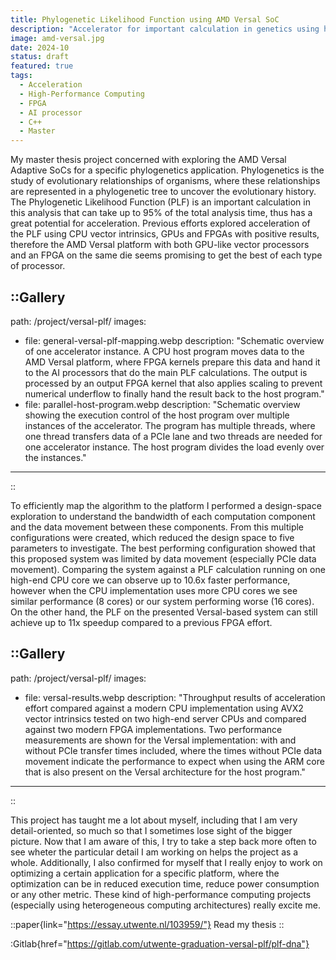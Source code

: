 ```yaml
---
title: Phylogenetic Likelihood Function using AMD Versal SoC
description: "Accelerator for important calculation in genetics using heterogenous platform with FPGA and AI engines. This project is the product of my Master thesis and confirmed my professional interest in acceleration and high-performance computing projects"
image: amd-versal.jpg
date: 2024-10
status: draft
featured: true
tags:
  - Acceleration
  - High-Performance Computing
  - FPGA
  - AI processor
  - C++
  - Master
---
```


My master thesis project concerned with exploring the AMD Versal Adaptive SoCs for a specific phylogenetics application. Phylogenetics is the study of evolutionary relationships of organisms, where these relationships are represented in a phylogenetic tree to uncover the evolutionary history. The Phylogenetic Likelihood Function (PLF) is an important calculation in this analysis that can take up to 95% of the total analysis time, thus has a great potential for acceleration. Previous efforts explored acceleration of the PLF using CPU vector intrinsics, GPUs and FPGAs with positive results, therefore the AMD Versal platform with both GPU-like vector processors and an FPGA on the same die seems promising to get the best of each type of processor.

::Gallery
---
path: /project/versal-plf/
images:
  - file: general-versal-plf-mapping.webp
    description: "Schematic overview of one accelerator instance. A CPU host program moves data to the AMD Versal platform, where FPGA kernels prepare this data and hand it to the AI processors that do the main PLF calculations. The output is processed by an output FPGA kernel that also applies scaling to prevent numerical underflow to finally hand the result back to the host program."
  - file: parallel-host-program.webp
    description: "Schematic overview showing the execution control of the host program over multiple instances of the accelerator. The program has multiple threads, where one thread transfers data of a PCIe lane and two threads are needed for one accelerator instance. The host program divides the load evenly over the instances."
---
::

To efficiently map the algorithm to the platform I performed a design-space exploration to understand the bandwidth of each computation component and the data movement between these components. From this multiple configurations were created, which reduced the design space to five parameters to investigate. The best performing configuration showed that this proposed system was limited by data movement (especially PCIe data movement). Comparing the system against a PLF calculation running on one high-end CPU core we can observe up to 10.6x faster performance, however when the CPU implementation uses more CPU cores we see similar performance (8 cores) or our system performing worse (16 cores). On the other hand, the PLF on the presented Versal-based system can still achieve up to 11x speedup compared to a previous FPGA effort. 

::Gallery
---
path: /project/versal-plf/
images:
  - file: versal-results.webp
    description: "Throughput results of acceleration effort compared against a modern CPU implementation using AVX2 vector intrinsics tested on two high-end server CPUs and compared against two modern FPGA implementations. Two performance measurements are shown for the Versal implementation: with and without PCIe transfer times included, where the times without PCIe data movement indicate the performance to expect when using the ARM core that is also present on the Versal architecture for the host program."
---
::

This project has taught me a lot about myself, including that I am very detail-oriented, so much so that I sometimes lose sight of the bigger picture. Now that I am aware of this, I try to take a step back more often to see wheter the particular detail I am working on helps the project as a whole. Additionally, I also confirmed for myself that I really enjoy to work on optimizing a certain application for a specific platform, where the optimization can be in reduced execution time, reduce power consumption or any other metric. These kind of high-performance computing projects (especially using heterogeneous computing architectures) really excite me.

::paper{link="https://essay.utwente.nl/103959/"}
Read my thesis
::

:Gitlab{href="https://gitlab.com/utwente-graduation-versal-plf/plf-dna"}

